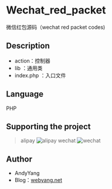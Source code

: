 # Wechat_red_packet
微信红包源码（wechat red packet codes)


## Description
* action：控制器
* lib   ：通用类
* index.php ：入口文件

## Language
PHP

## Supporting the project
> alipay
![alipay](http://www.webyang.net/Public/images/zfbqrcode.png)
> wechat
![wechat](http://www.webyang.net/Public/images/wxzf.jpg)

## Author
* AndyYang
* Blog：[webyang.net](http://www.webyang.net)
